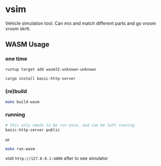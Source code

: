 # vsim

Vehicle simulation tool. Can mix and match different parts and go vroom vroom skrtt.

## WASM Usage

### one time

```bash
rustup target add wasm32-unknown-unknown
```

```bash
cargo install basic-http-server
```

### (re)build

```bash
make build-wasm
```

### running

```bash
# this only needs to be run once, and can be left running
basic-http-server public
```

or

```bash
make run-wasm
```

visit `http://127.0.0.1:4000` after to see simulator
